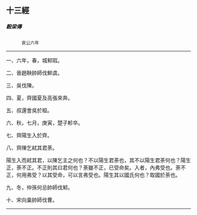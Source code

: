 

## 十三經

##### 穀梁傳
　　　`哀公六年`

* * *

一、六年，春，城邾瑕。

二、晉趙鞅帥師伐鮮虞。

三、吳伐陳。

四、夏，齊國夏及高張來奔。

五、叔還會吳於柤。

六、秋，七月，庚寅，楚子軫卒。

七、齊陽生入於齊。

八、齊陳乞弒其君荼。

陽生入而弒其君，以陳乞主之何也？不以陽生君荼也，其不以陽生君荼何也？陽生正，荼不正。不正則其曰君何也？荼雖不正，已受命矣。入者，內弗受也。荼不正，何用弗受？以其受命，可以言弗受也。陽生其以國氏何也？取國於荼也。

九、冬，仲孫何忌帥師伐邾。

十、宋向巢帥師伐曹。

* * *

